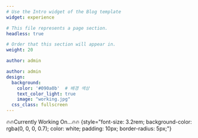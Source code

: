 ```yaml
---
# Use the Intro widget of the Blog template
widget: experience

# This file represents a page section.
headless: true

# Order that this section will appear in.
weight: 20

author: admin

author: admin
design:
  background:
    color: '#090a0b'  # 배경 색상
    text_color_light: true
    image: "working.jpg"
  css_class: fullscreen
---
```









🔥🔥Currently Working On...🔥🔥
{style="font-size: 3.2rem; background-color: rgba(0, 0, 0, 0.7); color: white; padding: 10px; border-radius: 5px;"}

